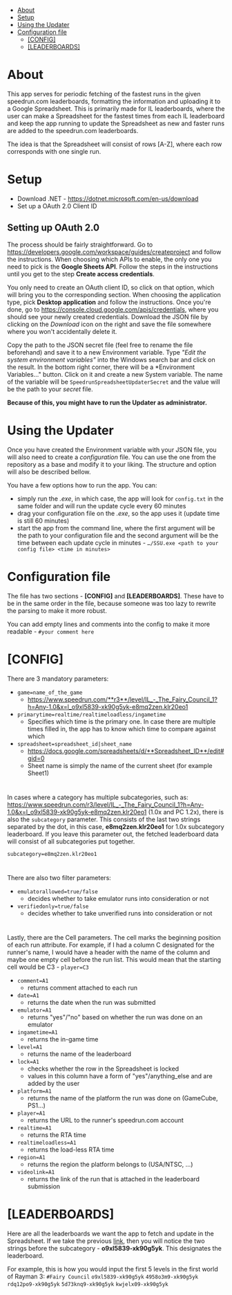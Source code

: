 - [About](#About)
 - [Setup](#Setup)
 - [Using the Updater](#using-the-updater)
 - [Configuration file](#configuration-file)
	 - [[CONFIG]](#Config)
	 - [[LEADERBOARDS]](#Leaderboards)

# About<a name="About"></a>
This app serves for periodic fetching of the fastest runs in the given speedrun.com leaderboards, formatting the information and uploading it to a Google Spreadsheet. This is primarily made for IL leaderboards, where the user can make a Spreadsheet for the fastest times from each IL leaderboard and keep the app running to update the Spreadsheet as new and faster runs are added to the speedrun.com leaderboards.

The idea is that the Spreadsheet will consist of rows [A-Z], where each row corresponds with one single run.

# Setup<a name="Setup"></a>

 - Download .NET - https://dotnet.microsoft.com/en-us/download
 - Set up a OAuth 2.0 Client ID
 
 
 ## Setting up OAuth 2.0
 The process should be fairly straightforward. Go to https://developers.google.com/workspace/guides/createproject and follow the instructions. When choosing which APIs to enable, the only one you need to pick is the **Google Sheets API**. Follow the steps in the instructions until you get to the step **Create access credentials**.

You only need to create an OAuth client ID, so click on that option, which will bring you to the corresponding section. When choosing the application type, pick **Desktop application** and follow the instructions. Once you're done, go to https://console.cloud.google.com/apis/credentials, where you should see your newly created credentials. Download the JSON file by clicking on the *Download* icon on the right and save the file somewhere where you won't accidentally delete it.

Copy the path to the JSON secret file (feel free to rename the file beforehand) and save it to a new Environment variable. Type *"Edit the system environment variables"* into the Windows search bar and click on the result. In the bottom right corner, there will be a *Environment Variables…" button. Click on it and create a new System variable. The name of the variable will be `SpeedrunSpreadsheetUpdaterSecret` and the value will be the path to your *secret* file.

**Because of this, you might have to run the Updater as administrator.**


# Using the Updater<a name="Updater"></a>
Once you have created the Environment variable with your JSON file, you will also need to create a *configuration* file. You can use the one from the repository as a base and modify it to your liking. The structure and option will also be described bellow.

You have a few options how to run the app. You can:

 -  simply run the *.exe*, in which case, the app will look for `config.txt` in the same folder and will run the update cycle every 60 minutes
 - drag your configuration file on the *.exe*, so the app uses it (update time is still 60 minutes)
 - start the app from the command line, where the first argument will be the path to your configuration file and the second argument will be the time between each update cycle in minutes - `…/SSU.exe <path to your config file> <time in minutes>`
 
 # Configuration file<a name="Configuration"></a>
 
 The file has two sections - **[CONFIG]** and **[LEADERBOARDS]**. These have to be in the same order in the file, because someone was too lazy to rewrite the parsing to make it more robust. 

You can add empty lines and comments into the config to make it more readable -
`#your comment here`
 # [CONFIG]<a name="Config"></a>
 There are 3 mandatory parameters:
 
 - `game=name_of_the_game`
	 - https://www.speedrun.com/**r3**/level/IL_-_The_Fairy_Council_1?h=Any-1.0&x=l_o9xl5839-xk90g5yk-e8mq2zen.klr20eo1
 - `primarytime=realtime/realtimeloadless/ingametime`
	 - Specifies which time is the primary one. In case there are multiple times filled in, the app has to know which time to compare against which
 - `spreadsheet=spreadsheet_id|sheet_name`
	 - https://docs.google.com/spreadsheets/d/**Spreadsheet_ID**/edit#gid=0
	 - Sheet name is simply the name of the current sheet (for example Sheet1)

#
In cases where a category has multiple subcategories, such as: <a name="speedrunlink"></a>https://www.speedrun.com/r3/level/IL_-_The_Fairy_Council_1?h=Any-1.0&x=l_o9xl5839-xk90g5yk-e8mq2zen.klr20eo1 (1.0x and PC 1.2x), there is also the `subcategory` parameter. This consists of the last two strings separated by the dot, in this case, **e8mq2zen.klr20eo1** for 1.0x subcategory leaderboard. If you leave this parameter out, the fetched leaderboard data will consist of all subcategories put together.

`subcategory=e8mq2zen.klr20eo1`
#
There are also two filter parameters:

 - `emulatorallowed=true/false`
	 - decides whether to take emulator runs into consideration or not
 - `verifiedonly=true/false`
	 - decides whether to take unverified runs into consideration or not

#
Lastly, there are the Cell parameters. The cell marks the beginning position of each run attribute. For example, if I had a column C designated for the runner's name, I would have a header with the name of the column and maybe one empty cell before the run list. This would mean that the starting cell would be C3 - `player=C3`

 - `comment=A1`
	 - returns comment attached to each run
 - `date=A1`
	 - returns the date when the run was submitted
 - `emulator=A1`
	 - returns "yes"/"no" based on whether the run was done on an emulator
 - `ingametime=A1`
	 - returns the in-game time
 - `level=A1`
	 - returns the name of the leaderboard
 - `lock=A1`
	 - checks whether the row in the Spreadsheet is locked
	 - values in this column have a form of "yes"/anything_else and are added by the user
 - `platform=A1`
	 - returns the name of the platform the run was done on (GameCube, PS1…)
 - `player=A1`
	 - returns the URL to the runner's speedrun.com account
 - `realtime=A1`
	 - returns the RTA time
 - `realtimeloadless=A1`
	 - returns the load-less RTA time
 - `region=A1`
	 - returns the region the platform belongs to (USA/NTSC, …)
 - `videolink=A1`
	 - returns the link of the run that is attached in the leaderboard submission

# [LEADERBOARDS]<a name="Leaderboards"></a>
Here are all the leaderboards we want the app to fetch and update in the Spreadsheet. If we take the previous [link](#speedrunlink), then you will notice the two strings before the subcategory - **o9xl5839-xk90g5yk**. This designates the leaderboard.

For example, this is how you would input the first 5 levels in the first world of Rayman 3:
`#Fairy Council`
`o9xl5839-xk90g5yk`
`4958o3m9-xk90g5yk`
`rdq12po9-xk90g5yk`
`5d73knq9-xk90g5yk`
`kwjelx09-xk90g5yk`
